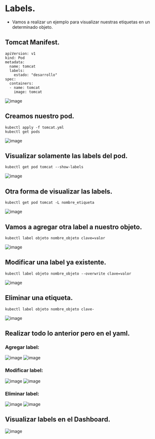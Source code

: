 # Labels.
- Vamos a realizar un ejemplo para visualizar nuestras etiquetas en un determinado objeto.
## Tomcat Manifest.
```
apiVersion: v1
kind: Pod
metadata:
  name: tomcat
  labels:
    estado: "desarrollo"
spec:
  containers:
  - name: tomcat
    image: tomcat
```
![image](https://github.com/user-attachments/assets/cc955953-6b92-4f35-a87e-25aa04ce5ef2)

## Creamos nuestro pod.
```
kubectl apply -f tomcat.yml
kubectl get pods
```
![image](https://github.com/user-attachments/assets/2fecc4dd-1ccf-4d73-a66d-0a0fbfbf0e38)

## Visualizar solamente las labels del pod.
```
kubectl get pod tomcat --show-labels
```
![image](https://github.com/user-attachments/assets/63d9f9df-dfa3-450c-a57f-245ae1cb17d1)

## Otra forma de visualizar las labels.
```
kubectl get pod tomcat -L nombre_etiqueta
```
![image](https://github.com/user-attachments/assets/55ba9583-59ac-4a97-a815-c2b7deb82307)

## Vamos a agregar otra label a nuestro objeto.
```
kubectl label objeto nombre_objeto clave=valor
```
![image](https://github.com/user-attachments/assets/52978aee-8936-4779-9198-4e14411c3e7e)

## Modificar una label ya existente.
```
kubectl label objeto nombre_objeto --overwrite clave=valor
```
![image](https://github.com/user-attachments/assets/bbd6e28c-e042-406d-a9cd-16565ccc01d3)

## Eliminar una etiqueta.
```
kubectl label objeto nombre_objeto clave-
```
![image](https://github.com/user-attachments/assets/f19d3e7a-ec0c-4239-9fdc-ecbc04ab5f85)

## Realizar todo lo anterior pero en el yaml.
### Agregar label:
![image](https://github.com/user-attachments/assets/773e99cf-b00e-41c5-ba2d-a7680619a9fe)
![image](https://github.com/user-attachments/assets/cf532657-7a8b-43cd-ae70-2462094e12eb)

### Modificar label:
![image](https://github.com/user-attachments/assets/f171e365-136a-43be-a768-5af34e13c04b)
![image](https://github.com/user-attachments/assets/f14162e9-5fa9-4706-a107-7f6b769e01a3)

### Eliminar label:
![image](https://github.com/user-attachments/assets/435bb0d8-6006-43c3-a5c6-41676c9c6035)
![image](https://github.com/user-attachments/assets/e90518a0-0e38-4728-accd-311ac0893b0f)

## Visualizar labels en el Dashboard.
![image](https://github.com/user-attachments/assets/95be2471-234d-4059-b3f7-763f32e0fd97)
